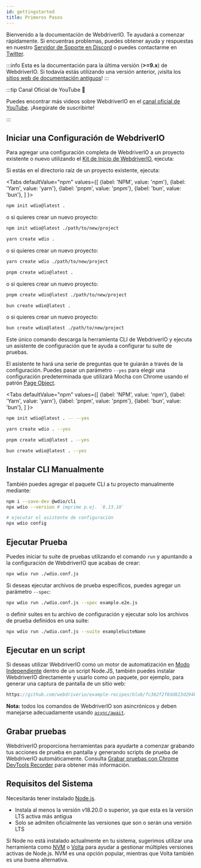 ```yaml
---
id: gettingstarted
title: Primeros Pasos
---
```


Bienvenido a la documentación de WebdriverIO. Te ayudará a comenzar rápidamente. Si encuentras problemas, puedes obtener ayuda y respuestas en nuestro [Servidor de Soporte en Discord](https://discord.webdriver.io) o puedes contactarme en [Twitter](https://twitter.com/webdriverio).

:::info
Esta es la documentación para la última versión (__>=9.x__) de WebdriverIO. Si todavía estás utilizando una versión anterior, ¡visita los [sitios web de documentación antiguos](/versions)!
:::

<LiteYouTubeEmbed
    id="rA4IFNyW54c"
    title="Getting Started with WebdriverIO"
/>

:::tip Canal Oficial de YouTube 🎥

Puedes encontrar más videos sobre WebdriverIO en el [canal oficial de YouTube](https://youtube.com/@webdriverio). ¡Asegúrate de suscribirte!

:::

## Iniciar una Configuración de WebdriverIO

Para agregar una configuración completa de WebdriverIO a un proyecto existente o nuevo utilizando el [Kit de Inicio de WebdriverIO](https://www.npmjs.com/package/create-wdio), ejecuta:

Si estás en el directorio raíz de un proyecto existente, ejecuta:

<Tabs
  defaultValue="npm"
  values={[
    {label: 'NPM', value: 'npm'},
    {label: 'Yarn', value: 'yarn'},
    {label: 'pnpm', value: 'pnpm'},
    {label: 'bun', value: 'bun'},
  ]
}>
<TabItem value="npm">

```sh
npm init wdio@latest .
```

o si quieres crear un nuevo proyecto:

```sh
npm init wdio@latest ./path/to/new/project
```

</TabItem>
<TabItem value="yarn">

```sh
yarn create wdio .
```

o si quieres crear un nuevo proyecto:

```sh
yarn create wdio ./path/to/new/project
```

</TabItem>
<TabItem value="pnpm">

```sh
pnpm create wdio@latest .
```

o si quieres crear un nuevo proyecto:

```sh
pnpm create wdio@latest ./path/to/new/project
```

</TabItem>
<TabItem value="bun">

```sh
bun create wdio@latest .
```

o si quieres crear un nuevo proyecto:

```sh
bun create wdio@latest ./path/to/new/project
```

</TabItem>
</Tabs>

Este único comando descarga la herramienta CLI de WebdriverIO y ejecuta un asistente de configuración que te ayuda a configurar tu suite de pruebas.

<CreateProjectAnimation />

El asistente te hará una serie de preguntas que te guiarán a través de la configuración. Puedes pasar un parámetro `--yes` para elegir una configuración predeterminada que utilizará Mocha con Chrome usando el patrón [Page Object](https://martinfowler.com/bliki/PageObject.html).

<Tabs
  defaultValue="npm"
  values={[
    {label: 'NPM', value: 'npm'},
    {label: 'Yarn', value: 'yarn'},
    {label: 'pnpm', value: 'pnpm'},
    {label: 'bun', value: 'bun'},
  ]
}>
<TabItem value="npm">

```sh
npm init wdio@latest . -- --yes
```

</TabItem>
<TabItem value="yarn">

```sh
yarn create wdio . --yes
```

</TabItem>
<TabItem value="pnpm">

```sh
pnpm create wdio@latest . --yes
```

</TabItem>
<TabItem value="bun">

```sh
bun create wdio@latest . --yes
```

</TabItem>
</Tabs>

## Instalar CLI Manualmente

También puedes agregar el paquete CLI a tu proyecto manualmente mediante:

```sh
npm i --save-dev @wdio/cli
npx wdio --version # imprime p.ej. `8.13.10`

# ejecutar el asistente de configuración
npx wdio config
```

## Ejecutar Prueba

Puedes iniciar tu suite de pruebas utilizando el comando `run` y apuntando a la configuración de WebdriverIO que acabas de crear:

```sh
npx wdio run ./wdio.conf.js
```

Si deseas ejecutar archivos de prueba específicos, puedes agregar un parámetro `--spec`:

```sh
npx wdio run ./wdio.conf.js --spec example.e2e.js
```

o definir suites en tu archivo de configuración y ejecutar solo los archivos de prueba definidos en una suite:

```sh
npx wdio run ./wdio.conf.js --suite exampleSuiteName
```

## Ejecutar en un script

Si deseas utilizar WebdriverIO como un motor de automatización en [Modo Independiente](/docs/setuptypes#standalone-mode) dentro de un script Node.JS, también puedes instalar WebdriverIO directamente y usarlo como un paquete, por ejemplo, para generar una captura de pantalla de un sitio web:

```js reference useHTTPS
https://github.com/webdriverio/example-recipes/blob/fc362f2f8dd823d294b9bb5f92bd5991339d4591/getting-started/run-in-script.js#L2-L19
```

__Nota:__ todos los comandos de WebdriverIO son asincrónicos y deben manejarse adecuadamente usando [`async/await`](https://javascript.info/async-await).

## Grabar pruebas

WebdriverIO proporciona herramientas para ayudarte a comenzar grabando tus acciones de prueba en pantalla y generando scripts de prueba de WebdriverIO automáticamente. Consulta [Grabar pruebas con Chrome DevTools Recorder](/docs/record) para obtener más información.

## Requisitos del Sistema

Necesitarás tener instalado [Node.js](http://nodejs.org).

- Instala al menos la versión v18.20.0 o superior, ya que esta es la versión LTS activa más antigua
- Solo se admiten oficialmente las versiones que son o serán una versión LTS

Si Node no está instalado actualmente en tu sistema, sugerimos utilizar una herramienta como [NVM](https://github.com/creationix/nvm) o [Volta](https://volta.sh/) para ayudar a gestionar múltiples versiones activas de Node.js. NVM es una opción popular, mientras que Volta también es una buena alternativa.